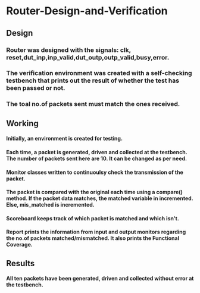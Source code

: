 # Router-Design-and-Verification

## Design
### Router was designed with the signals: clk, reset,dut_inp,inp_valid,dut_outp,outp_valid,busy,error.
### The verification environment was created with a self-checking testbench that prints out the result of whether the test has been passed or not. 
### The toal no.of packets sent must match the ones received.

## Working
#### Initially, an environment is created for testing.
#### Each time, a packet is generated, driven and collected at the testbench. The number of packets sent here are 10. It can be changed as per need.
#### Monitor classes written to continuoulsy check the transmission of the packet.
#### The packet is compared with the original each time using a compare() method. If the packet data matches, the matched variable in incremented. Else, mis_matched is incremented. 
#### Scoreboard keeps track of which packet is matched and which isn't. 
#### Report prints the information from input and output monitors regarding the no.of packets matched/mismatched. It also prints the Functional Coverage.

## Results
#### All ten packets have been generated, driven and collected without error at the testbench.
